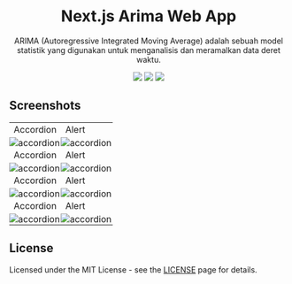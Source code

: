 <a id="readme-top"></a>

<div align="center">
  <h1 align="center">Next.js Arima Web App</h1>
  <p align="center">
    ARIMA (Autoregressive Integrated Moving Average) adalah sebuah model statistik yang digunakan untuk menganalisis dan meramalkan data deret waktu.
  </p>

  <a href="https://github.com/azizvector"><img src="https://img.shields.io/badge/github-%23000?style=for-the-badge&logo=github&logoColor=white"/></a>
  <a href="https://www.instagram.com/aziz_vector"><img src="https://img.shields.io/badge/Instagram-%23fe4164?style=for-the-badge&logo=instagram&logoColor=white"/></a>
  <a href="https://www.linkedin.com/in/abdul-aziz-b374541bb"><img src="https://img.shields.io/badge/LinkedIn-%231e4e81?style=for-the-badge&logo=linkedin&logoColor=white"/></a>
</div>

## Screenshots

<table>
  <tr>
    <td width="50%">Accordion</td>
    <td width="50%">Alert</td>
  </tr>
  <tr>
    <td width="50%" style="padding: 0;">
      <img alt="accordion" src="https://placehold.co/600x400?text=Your+Screenshot+here">
    </td>
    <td width="50%" style="padding: 0;">
     <img alt="accordion" src="https://placehold.co/600x400?text=Your+Screenshot+here">
    </td>
  </tr>
  <tr>
    <td width="50%">Accordion</td>
    <td width="50%">Alert</td>
  </tr>
  <tr>
    <td width="50%" style="padding: 0;">
      <img alt="accordion" src="https://placehold.co/600x400?text=Your+Screenshot+here">
    </td>
    <td width="50%" style="padding: 0;">
     <img alt="accordion" src="https://placehold.co/600x400?text=Your+Screenshot+here">
    </td>
  </tr>
  <tr>
    <td width="50%">Accordion</td>
    <td width="50%">Alert</td>
  </tr>
  <tr>
    <td width="50%" style="padding: 0;">
      <img alt="accordion" src="https://placehold.co/600x400?text=Your+Screenshot+here">
    </td>
    <td width="50%" style="padding: 0;">
     <img alt="accordion" src="https://placehold.co/600x400?text=Your+Screenshot+here">
    </td>
  </tr>
  <tr>
    <td width="50%">Accordion</td>
    <td width="50%">Alert</td>
  </tr>
  <tr>
    <td width="50%" style="padding: 0;">
      <img alt="accordion" src="https://placehold.co/600x400?text=Your+Screenshot+here">
    </td>
    <td width="50%" style="padding: 0;">
     <img alt="accordion" src="https://placehold.co/600x400?text=Your+Screenshot+here">
    </td>
  </tr>
</table>

## License

Licensed under the MIT License - see the [LICENSE](https://opensource.org/licenses/MIT) page for details.

